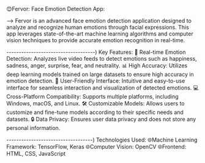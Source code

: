  😊Fervor: Face Emotion Detection App:
 
 --> Fervor is an advanced face emotion detection application designed to analyze and recognize human emotions through facial expressions. This app leverages state-of-the-art machine learning algorithms and computer vision techniques to provide accurate emotion recognition in real-time.

------------------------------------)  Key Features:
 📸 Real-time Emotion Detection: Analyzes live video feeds to detect emotions such as happiness, sadness, anger, surprise, fear, and neutrality.
 📊 High Accuracy: Utilizes deep learning models trained on large datasets to ensure high accuracy in emotion detection.
 🎨 User-Friendly Interface: Intuitive and easy-to-use interface for seamless interaction and visualization of detected emotions.
 💻 Cross-Platform Compatibility: Supports multiple platforms, including Windows, macOS, and Linux.
 🛠️ Customizable Models: Allows users to customize and fine-tune models according to their specific needs and datasets.
 🔒 Data Privacy: Ensures user data privacy and does not store any personal information.

-----------------------------------)  Technologies Used:
 🌐Machine Learning Framework: TensorFlow, Keras
 🌐Computer Vision: OpenCV
 🌐Frontend: HTML, CSS, JavaScript

